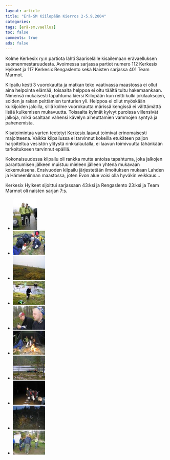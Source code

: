 ```yaml
---
layout: article 
title: "Erä-SM Kiilopään Kierros 2-5.9.2004" 
categories: 
tags: [erä-sm,vaellus]
toc: false 
comments: true 
ads: false 
---
```


Kolme Kerkesix ry:n partiota lähti Saariselälle kisailemaan
erävaelluksen suomenmestaruudesta. Avoimessa sarjassa partiot numero 112
Kerkesix Hylkeet ja 117 Kerkesix Rengaslento sekä Naisten sarjassa 401
Team Marmot.

Kilpailu kesti 3 vuorokautta ja matkan teko vaativassa maastossa ei
ollut aina helpointa elämää, toisaalta helppoa ei oltu täältä tultu
hakemaankaan. Nimensä mukaisesti tapahtuma kiersi Kiilopään kun reitti
kulki jokilaaksojen, soiden ja rakan peittämien tunturien yli. Helppoa
ei ollut myöskään kulkijoiden jaloilla, sillä kolme vuorokautta märissä
kengissä ei välttämättä lisää kulkemisen mukavuutta. Toisaalta kylmät
kylvyt puroissa viilensivät jalkoja, mikä osaltaan vähensi kävelyn
aiheuttamien vammojen syntyä ja pahenemista.

Kisatoimintaa varten teetetyt [Kerkesix laavut](kerkesix-laavu) toimivat
erinomaisesti majoitteena. Vaikka kilpailussa ei tarvinnut kokeilla
etukäteen paljon harjoiteltua vesistön ylitystä rinkkalautalla, ei
laavun toimivuutta tähänkään tarkoitukseen tarvinnut epäillä.

Kokonaisuudessa kilpailu oli rankka mutta antoisa tapahtuma, joka
jalkojen parantumisen jälkeen muistuu mieleen jälleen yhtenä mukavaan
kokemuksena. Ensivuoden kilpailu järjestetään ilmoituksen mukaan Lahden
ja Hämeenlinnan maastossa, joten Evon alue voisi olla hyväkin
veikkaus...

Kerkesix Hylkeet sijoittui sarjassaan 43:ksi ja Rengaslento 23:ksi ja
Team Marmot oli naisten sarjan 7:s.

<div class="image-gallery" markdown="1">

-   [![](/images/era-sm-2004/Thumbnails/erasm2004_01b.jpg)](/images/era-sm-2004/erasm2004_01b.jpg)
-   [![](/images/era-sm-2004/Thumbnails/erasm2004_02b.jpg)](/images/era-sm-2004/erasm2004_02b.jpg)
-   [![](/images/era-sm-2004/Thumbnails/erasm2004_03b.jpg)](/images/era-sm-2004/erasm2004_03b.jpg)
-   [![](/images/era-sm-2004/Thumbnails/erasm2004_04b.jpg)](/images/era-sm-2004/erasm2004_04b.jpg)
-   [![](/images/era-sm-2004/Thumbnails/erasm2004_06b.jpg)](/images/era-sm-2004/erasm2004_06b.jpg)
-   [![](/images/era-sm-2004/Thumbnails/erasm2004_07b.jpg)](/images/era-sm-2004/erasm2004_07b.jpg)
-   [![](/images/era-sm-2004/Thumbnails/erasm2004_08b.jpg)](/images/era-sm-2004/erasm2004_08b.jpg)
-   [![](/images/era-sm-2004/Thumbnails/erasm2004_09b.jpg)](/images/era-sm-2004/erasm2004_09b.jpg)
-   [![](/images/era-sm-2004/Thumbnails/erasm2004_10b.jpg)](/images/era-sm-2004/erasm2004_10b.jpg)
-   [![](/images/era-sm-2004/Thumbnails/erasm2004_11b.jpg)](/images/era-sm-2004/erasm2004_11b.jpg)

</div>
